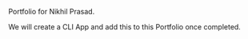 Portfolio for Nikhil Prasad.

We will create a CLI App and add this to this Portfolio once completed.